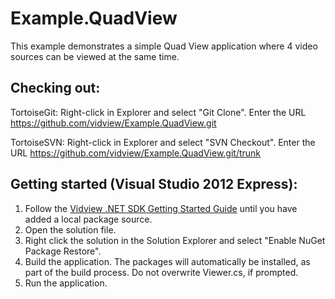 Example.QuadView
==============

This example demonstrates a simple Quad View application where 4 video sources can be viewed at the same time.

Checking out:
-------------
TortoiseGit:
Right-click in Explorer and select "Git Clone". Enter the URL https://github.com/vidview/Example.QuadView.git

TortoiseSVN:
Right-click in Explorer and select "SVN Checkout". Enter the URL https://github.com/vidview/Example.QuadView.git/trunk

Getting started (Visual Studio 2012 Express):
-------------------------------------
1. Follow the [Vidview .NET SDK Getting Started Guide](http://vidview.imint.se/sdk/net/Vidview%20.NET%20SDK%20Getting%20Started%20Guide.html) until you have added a local package source. 
2. Open the solution file.
3. Right click the solution in the Solution Explorer and select "Enable NuGet Package Restore".
4. Build the application. The packages will automatically be installed, as part of the build process. Do not overwrite Viewer.cs, if prompted. 
5. Run the application.